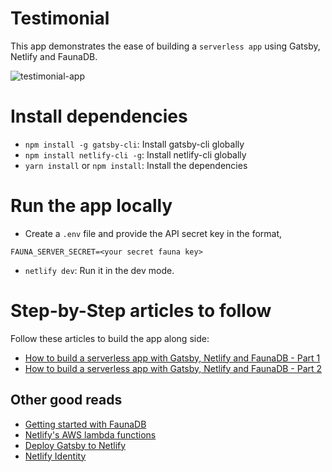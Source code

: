 # Testimonial

This app demonstrates the ease of building a `serverless app` using Gatsby, Netlify and FaunaDB.

<img src="https://cdn.hashnode.com/res/hashnode/image/upload/v1600313249501/cZ51Ca49H.gif?border=1,CCCCCC&auto=compress" alt="testimonial-app " />

# Install dependencies

- `npm install -g gatsby-cli`: Install gatsby-cli globally
- `npm install netlify-cli -g`: Install netlify-cli globally
- `yarn install` or `npm install`: Install the dependencies

# Run the app locally

- Create a `.env` file and provide the API secret key in the format,
 ```shell
 FAUNA_SERVER_SECRET=<your secret fauna key>
 ```
- `netlify dev`: Run it in the dev mode.

# Step-by-Step articles to follow

Follow these articles to build the app along side:
- [How to build a serverless app with Gatsby, Netlify and FaunaDB - Part 1](https://blog.greenroots.info/how-to-build-a-serverless-app-with-gatsby-netlify-and-faunadb-part-1-ckf2dpwy200idbns1fbgpg7kx)
- [How to build a serverless app with Gatsby, Netlify and FaunaDB - Part 2](https://blog.greenroots.info/how-to-build-a-serverless-app-with-gatsby-netlify-and-faunadb-part-2-ckf3xvyo000x1bos16t415jy7)

## Other good reads
- [Getting started with FaunaDB](https://docs.fauna.com/fauna/current/start/cloud)
- [Netlify's AWS lambda functions](https://www.netlify.com/blog/2018/03/20/netlifys-aws-lambda-functions-bring-the-backend-to-your-frontend-workflow/)
- [Deploy Gatsby to Netlify](https://www.netlify.com/with/gatsby/)
- [Netlify Identity](https://docs.netlify.com/visitor-access/identity/)
